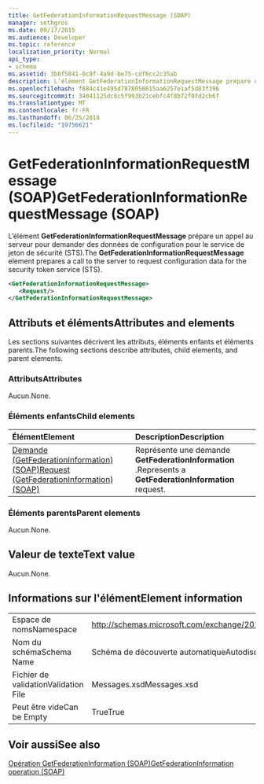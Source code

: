 ```yaml
---
title: GetFederationInformationRequestMessage (SOAP)
manager: sethgros
ms.date: 09/17/2015
ms.audience: Developer
ms.topic: reference
localization_priority: Normal
api_type:
- schema
ms.assetid: 3b0f5841-0c8f-4a9d-be75-cdf6cc2c35ab
description: L’élément GetFederationInformationRequestMessage prépare un appel au serveur pour demander des données de configuration pour le service de jeton de sécurité (STS).
ms.openlocfilehash: f684c41e495d7878058615aa6257e1af5d83f396
ms.sourcegitcommit: 34041125dc8c5f993b21cebfc4f8b72f0fd2cb6f
ms.translationtype: MT
ms.contentlocale: fr-FR
ms.lasthandoff: 06/25/2018
ms.locfileid: "19756621"
---
```

# <a name="getfederationinformationrequestmessage-soap"></a><span data-ttu-id="5b6a3-103">GetFederationInformationRequestMessage (SOAP)</span><span class="sxs-lookup"><span data-stu-id="5b6a3-103">GetFederationInformationRequestMessage (SOAP)</span></span>

<span data-ttu-id="5b6a3-104">L’élément **GetFederationInformationRequestMessage** prépare un appel au serveur pour demander des données de configuration pour le service de jeton de sécurité (STS).</span><span class="sxs-lookup"><span data-stu-id="5b6a3-104">The **GetFederationInformationRequestMessage** element prepares a call to the server to request configuration data for the security token service (STS).</span></span> 
  
```XML
<GetFederationInformationRequestMessage>
   <Request/>
</GetFederationInformationRequestMessage>

```

## <a name="attributes-and-elements"></a><span data-ttu-id="5b6a3-105">Attributs et éléments</span><span class="sxs-lookup"><span data-stu-id="5b6a3-105">Attributes and elements</span></span>

<span data-ttu-id="5b6a3-106">Les sections suivantes décrivent les attributs, éléments enfants et éléments parents.</span><span class="sxs-lookup"><span data-stu-id="5b6a3-106">The following sections describe attributes, child elements, and parent elements.</span></span>
  
### <a name="attributes"></a><span data-ttu-id="5b6a3-107">Attributs</span><span class="sxs-lookup"><span data-stu-id="5b6a3-107">Attributes</span></span>

<span data-ttu-id="5b6a3-108">Aucun.</span><span class="sxs-lookup"><span data-stu-id="5b6a3-108">None.</span></span>
  
### <a name="child-elements"></a><span data-ttu-id="5b6a3-109">Éléments enfants</span><span class="sxs-lookup"><span data-stu-id="5b6a3-109">Child elements</span></span>

|<span data-ttu-id="5b6a3-110">**Élément**</span><span class="sxs-lookup"><span data-stu-id="5b6a3-110">**Element**</span></span>|<span data-ttu-id="5b6a3-111">**Description**</span><span class="sxs-lookup"><span data-stu-id="5b6a3-111">**Description**</span></span>|
|:-----|:-----|
|[<span data-ttu-id="5b6a3-112">Demande (GetFederationInformation) (SOAP)</span><span class="sxs-lookup"><span data-stu-id="5b6a3-112">Request (GetFederationInformation) (SOAP)</span></span>](request-getfederationinformationsoap.md) <br/> |<span data-ttu-id="5b6a3-113">Représente une demande **GetFederationInformation** .</span><span class="sxs-lookup"><span data-stu-id="5b6a3-113">Represents a **GetFederationInformation** request.</span></span>  <br/> |
   
### <a name="parent-elements"></a><span data-ttu-id="5b6a3-114">Éléments parents</span><span class="sxs-lookup"><span data-stu-id="5b6a3-114">Parent elements</span></span>

<span data-ttu-id="5b6a3-115">Aucun.</span><span class="sxs-lookup"><span data-stu-id="5b6a3-115">None.</span></span>
  
## <a name="text-value"></a><span data-ttu-id="5b6a3-116">Valeur de texte</span><span class="sxs-lookup"><span data-stu-id="5b6a3-116">Text value</span></span>

<span data-ttu-id="5b6a3-117">Aucun.</span><span class="sxs-lookup"><span data-stu-id="5b6a3-117">None.</span></span>
  
## <a name="element-information"></a><span data-ttu-id="5b6a3-118">Informations sur l'élément</span><span class="sxs-lookup"><span data-stu-id="5b6a3-118">Element information</span></span>

|||
|:-----|:-----|
|<span data-ttu-id="5b6a3-119">Espace de noms</span><span class="sxs-lookup"><span data-stu-id="5b6a3-119">Namespace</span></span>  <br/> |http://schemas.microsoft.com/exchange/2010/Autodiscover  <br/> |
|<span data-ttu-id="5b6a3-120">Nom du schéma</span><span class="sxs-lookup"><span data-stu-id="5b6a3-120">Schema Name</span></span>  <br/> |<span data-ttu-id="5b6a3-121">Schéma de découverte automatique</span><span class="sxs-lookup"><span data-stu-id="5b6a3-121">Autodiscover schema</span></span>  <br/> |
|<span data-ttu-id="5b6a3-122">Fichier de validation</span><span class="sxs-lookup"><span data-stu-id="5b6a3-122">Validation File</span></span>  <br/> |<span data-ttu-id="5b6a3-123">Messages.xsd</span><span class="sxs-lookup"><span data-stu-id="5b6a3-123">Messages.xsd</span></span>  <br/> |
|<span data-ttu-id="5b6a3-124">Peut être vide</span><span class="sxs-lookup"><span data-stu-id="5b6a3-124">Can be Empty</span></span>  <br/> |<span data-ttu-id="5b6a3-125">True</span><span class="sxs-lookup"><span data-stu-id="5b6a3-125">True</span></span>  <br/> |
   
## <a name="see-also"></a><span data-ttu-id="5b6a3-126">Voir aussi</span><span class="sxs-lookup"><span data-stu-id="5b6a3-126">See also</span></span>



[<span data-ttu-id="5b6a3-127">Opération GetFederationInformation (SOAP)</span><span class="sxs-lookup"><span data-stu-id="5b6a3-127">GetFederationInformation operation (SOAP)</span></span>](getfederationinformation-operation-soap.md)

